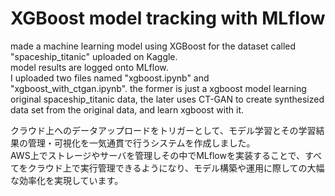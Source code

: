 # XGBoost model tracking with MLflow
made a machine learning model using XGBoost for the dataset called "spaceship_titanic" uploaded on Kaggle.  
model results are logged onto MLflow.  
I uploaded two files named "xgboost.ipynb" and "xgboost_with_ctgan.ipynb". the former is just a xgboost model learning original spaceship_titanic data, the later uses CT-GAN to create synthesized data set from the original data, and learn xgboost with it.  

クラウド上へのデータアップロードをトリガーとして、モデル学習とその学習結果の管理・可視化を一気通貫で行うシステムを作成しました。  
AWS上でストレージやサーバを管理しその中でMLflowを実装することで、すべてをクラウド上で実行管理できるようになり、モデル構築や運用に際しての大幅な効率化を実現しています。
